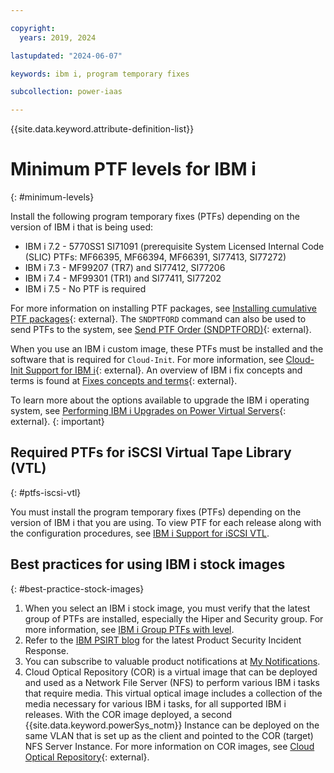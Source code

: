 ```yaml
---

copyright:
  years: 2019, 2024

lastupdated: "2024-06-07"

keywords: ibm i, program temporary fixes

subcollection: power-iaas

---
```

{{site.data.keyword.attribute-definition-list}}

# Minimum PTF levels for IBM i
{: #minimum-levels}


Install the following program temporary fixes (PTFs) depending on the version of IBM i that is being used:

- IBM i 7.2 - 5770SS1 SI71091 (prerequisite System Licensed Internal Code (SLIC) PTFs: MF66395, MF66394, MF66391, SI77413, SI77272)
- IBM i 7.3 - MF99207 (TR7) and SI77412, SI77206
- IBM i 7.4 - MF99301 (TR1) and SI77411, SI77202
- IBM i 7.5 - No PTF is required

For more information on installing PTF packages, see [Installing cumulative PTF packages](https://www.ibm.com/docs/en/i/7.4?topic=scenario-installing-cumulative-ptf-packages){: external}. The `SNDPTFORD` command can also be used to send PTFs to the system, see [Send PTF Order (SNDPTFORD)](https://www.ibm.com/docs/en/i/7.4?topic=ssw_ibm_i_74/cl/sndptford.htm){: external}. 

When you use an IBM i custom image, these PTFs must be installed and the software that is required for `Cloud-Init`. For more information, see [Cloud-Init Support for IBM i](https://www.ibm.com/support/pages/node/1166194){: external}.
An overview of IBM i fix concepts and terms is found at [Fixes concepts and terms](https://www.ibm.com/docs/en/i/7.4?topic=fixes-concepts-terms){: external}.

To learn more about the options available to upgrade the IBM i operating system, see [Performing IBM i Upgrades on Power Virtual Servers](https://www.ibm.com/support/pages/performing-ibm-i-upgrades-power-virtual-servers){: external}.
{: important}

## Required PTFs for iSCSI Virtual Tape Library (VTL)
{: #ptfs-iscsi-vtl}

You must install the program temporary fixes (PTFs) depending on the version of IBM i that you are using. To view PTF for each release along with the configuration procedures, see [IBM i Support for iSCSI VTL](https://www.ibm.com/support/pages/ibm-i-removable-media-support-iscsi-vtl).

## Best practices for using IBM i stock images
{: #best-practice-stock-images}

1.	When you select an IBM i stock image, you must verify that the latest group of PTFs are installed, especially the Hiper and Security group. For more information, see [IBM i Group PTFs with level](https://www.ibm.com/support/pages/ibm-i-group-ptfs-level).
2.	Refer to the [IBM PSIRT blog](https://www.ibm.com/blogs/psirt/) for the latest Product Security Incident Response.
3.	You can subscribe to valuable product notifications at [My Notifications](https://www.ibm.com/support/pages/node/253211).
4. Cloud Optical Repository (COR) is a virtual image that can be deployed and used as a Network File Server (NFS) to perform various IBM i tasks that require media. This virtual optical image includes a collection of the media necessary for various IBM i tasks, for all supported IBM i releases. With the COR image deployed, a second {{site.data.keyword.powerSys_notm}} Instance can be deployed on the same VLAN that is set up as the client and pointed to the COR (target) NFS Server Instance. For more information on COR images, see [Cloud Optical Repository](https://cloud.ibm.com/media/docs/downloads/power-iaas/Cloud_Optical_Repository.pdf){: external}.
